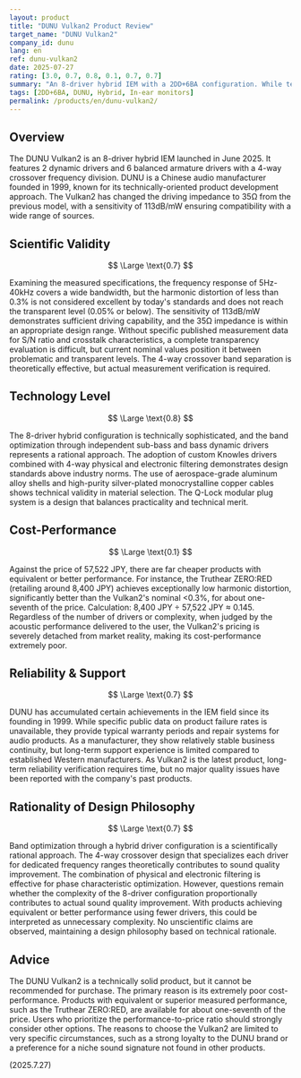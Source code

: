 ```yaml
---
layout: product
title: "DUNU Vulkan2 Product Review"
target_name: "DUNU Vulkan2"
company_id: dunu
lang: en
ref: dunu-vulkan2
date: 2025-07-27
rating: [3.0, 0.7, 0.8, 0.1, 0.7, 0.7]
summary: "An 8-driver hybrid IEM with a 2DD+6BA configuration. While technically solid, its cost-performance is unacceptably low, as products with equivalent or superior measured performance are available for about 1/7th of the price."
tags: [2DD+6BA, DUNU, Hybrid, In-ear monitors]
permalink: /products/en/dunu-vulkan2/
---
```

## Overview

The DUNU Vulkan2 is an 8-driver hybrid IEM launched in June 2025. It features 2 dynamic drivers and 6 balanced armature drivers with a 4-way crossover frequency division. DUNU is a Chinese audio manufacturer founded in 1999, known for its technically-oriented product development approach. The Vulkan2 has changed the driving impedance to 35Ω from the previous model, with a sensitivity of 113dB/mW ensuring compatibility with a wide range of sources.

## Scientific Validity

$$ \Large \text{0.7} $$

Examining the measured specifications, the frequency response of 5Hz-40kHz covers a wide bandwidth, but the harmonic distortion of less than 0.3% is not considered excellent by today's standards and does not reach the transparent level (0.05% or below). The sensitivity of 113dB/mW demonstrates sufficient driving capability, and the 35Ω impedance is within an appropriate design range. Without specific published measurement data for S/N ratio and crosstalk characteristics, a complete transparency evaluation is difficult, but current nominal values position it between problematic and transparent levels. The 4-way crossover band separation is theoretically effective, but actual measurement verification is required.

## Technology Level

$$ \Large \text{0.8} $$

The 8-driver hybrid configuration is technically sophisticated, and the band optimization through independent sub-bass and bass dynamic drivers represents a rational approach. The adoption of custom Knowles drivers combined with 4-way physical and electronic filtering demonstrates design standards above industry norms. The use of aerospace-grade aluminum alloy shells and high-purity silver-plated monocrystalline copper cables shows technical validity in material selection. The Q-Lock modular plug system is a design that balances practicality and technical merit.

## Cost-Performance

$$ \Large \text{0.1} $$

Against the price of 57,522 JPY, there are far cheaper products with equivalent or better performance. For instance, the Truthear ZERO:RED (retailing around 8,400 JPY) achieves exceptionally low harmonic distortion, significantly better than the Vulkan2's nominal <0.3%, for about one-seventh of the price. Calculation: 8,400 JPY ÷ 57,522 JPY ≈ 0.145. Regardless of the number of drivers or complexity, when judged by the acoustic performance delivered to the user, the Vulkan2's pricing is severely detached from market reality, making its cost-performance extremely poor.

## Reliability & Support

$$ \Large \text{0.7} $$

DUNU has accumulated certain achievements in the IEM field since its founding in 1999. While specific public data on product failure rates is unavailable, they provide typical warranty periods and repair systems for audio products. As a manufacturer, they show relatively stable business continuity, but long-term support experience is limited compared to established Western manufacturers. As Vulkan2 is the latest product, long-term reliability verification requires time, but no major quality issues have been reported with the company's past products.

## Rationality of Design Philosophy

$$ \Large \text{0.7} $$

Band optimization through a hybrid driver configuration is a scientifically rational approach. The 4-way crossover design that specializes each driver for dedicated frequency ranges theoretically contributes to sound quality improvement. The combination of physical and electronic filtering is effective for phase characteristic optimization. However, questions remain whether the complexity of the 8-driver configuration proportionally contributes to actual sound quality improvement. With products achieving equivalent or better performance using fewer drivers, this could be interpreted as unnecessary complexity. No unscientific claims are observed, maintaining a design philosophy based on technical rationale.

## Advice

The DUNU Vulkan2 is a technically solid product, but it cannot be recommended for purchase. The primary reason is its extremely poor cost-performance. Products with equivalent or superior measured performance, such as the Truthear ZERO:RED, are available for about one-seventh of the price. Users who prioritize the performance-to-price ratio should strongly consider other options. The reasons to choose the Vulkan2 are limited to very specific circumstances, such as a strong loyalty to the DUNU brand or a preference for a niche sound signature not found in other products.

(2025.7.27)
